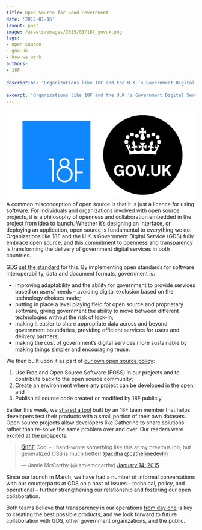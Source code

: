 ```yaml
---
title: Open Source for Good Government
date: '2015-01-16'
layout: post
image: /assets/images/2015/01/18f_govuk.png
tags:
- open source
- gov.uk
- how we work
authors:
- 18F

description: 'Organizations like 18F and the U.K.’s Government Digital Service (GDS) fully embrace open source, and their combined commitment to openness and transparency is transforming the delivery of government digital services in both countries.'

excerpt: 'Organizations like 18F and the U.K.’s Government Digital Service (GDS) fully embrace open source, and their combined commitment to openness and transparency is transforming the delivery of government digital services in both countries.'
---
```

<img src="/assets/images/2015/01/18f_govuk.png" alt="18F and GDS logos">
A common misconception of open source is that it is just a licence for using software. For individuals and organizations involved with open source projects, it is a philosophy of openness and collaboration embedded in the project from idea to launch. Whether it’s designing an interface, or deploying an application, open source is fundamental to everything we do. Organizations like 18F and the U.K.’s Government Digital Service (GDS) fully embrace open source, and this commitment to openness and transparency is transforming the delivery of government digital services in both countries.

GDS [set the standard](https://www.gov.uk/service-manual/making-software/open-standards-and-licensing.html) for this. By implementing open standards for software interoperability, data and document formats, government is:

* improving adaptability and the ability for government to provide services based on users’ needs – avoiding digital exclusion based on the technology choices made;
* putting in place a level playing field for open source and proprietary software, giving government the ability to move between different technologies without the risk of lock-in;
* making it easier to share appropriate data across and beyond government boundaries, providing efficient services for users and delivery partners;
* making the cost of government’s digital services more sustainable by making things simpler and encouraging reuse.

We then built upon it as part of [our own open source policy](https://18f.gsa.gov/2014/07/29/18f-an-open-source-team/):

1. Use Free and Open Source Software (FOSS) in our projects and to contribute back to the open source community;
2. Create an environment where any project can be developed in the open; and
3. Publish all source code created or modified by 18F publicly.

Earlier this week, we [shared a tool](https://18f.gsa.gov/2015/01/13/an-open-source-tool-for-easier-database-testing/) built by an 18F team member that helps developers test their products with a small portion of their own datasets. Open source projects allow developers like Catherine to share solutions rather than re-solve the same problem over and over. Our readers were excited at the prospects:

<blockquote class="twitter-tweet" lang="en"><p><a href="https://twitter.com/18F">@18F</a>  Cool - I hand-wrote something like this at my previous job, but generalized OSS is much better! <a href="https://twitter.com/acdha">@acdha</a> <a href="https://twitter.com/catherinedevlin">@catherinedevlin</a></p>&mdash; Jamie McCarthy (@jamiemccarthy) <a href="https://twitter.com/jamiemccarthy/status/555498540466593793">January 14, 2015</a></blockquote>
<script async src="//platform.twitter.com/widgets.js" charset="utf-8"></script>

Since our launch in March, we have had a number of informal conversations with our counterparts at GDS on a host of issues – technical, policy, and operational – further strengthening our relationship and fostering our open collaboration.

Both teams believe that transparency in our operations [from day one](https://18f.gsa.gov/2014/07/31/working-in-public-from-day-1/) is key to creating the best possible products, and we look forward to future collaboration with GDS, other government organizations, and the public.
